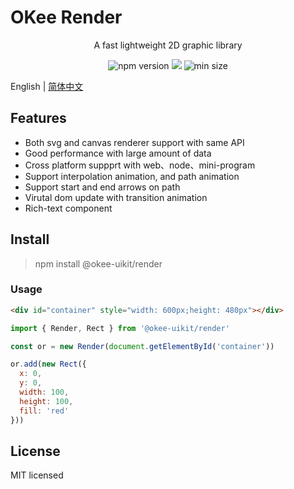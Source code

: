 # OKee Render

<p align="center">A fast lightweight 2D graphic library</p>
<p align="center">
    <img src="https://img.shields.io/npm/v/@okee-uikit/render" alt="npm version" />
    <img src="https://img.shields.io/badge/language-typescript-red.svg" />
    <img src="https://img.shields.io/bundlephobia/min/@okee-uikit/render" alt="min size" />
</p>

English | [简体中文](./README_CN.md)

## Features

* Both svg and canvas renderer support with same API
* Good performance with large amount of data
* Cross platform suppprt with web、node、mini-program
* Support interpolation animation, and path animation 
* Support start and end arrows on path
* Virutal dom update with transition animation
* Rich-text component

## Install
> npm install @okee-uikit/render

### Usage
```html
<div id="container" style="width: 600px;height: 480px"></div>
```

```js
import { Render, Rect } from '@okee-uikit/render'

const or = new Render(document.getElementById('container'))

or.add(new Rect({
  x: 0,
  y: 0,
  width: 100,
  height: 100,
  fill: 'red'
}))
```

## License

MIT licensed